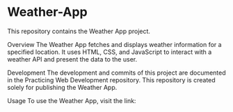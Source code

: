 # Weather-App
This repository contains the Weather App project.

Overview
The Weather App fetches and displays weather information for a specified location. It uses HTML, CSS, and JavaScript to interact with a weather API and present the data to the user.

Development
The development and commits of this project are documented in the Practicing Web Development repository. This repository is created solely for publishing the Weather App.

Usage
To use the Weather App, visit the link: 

